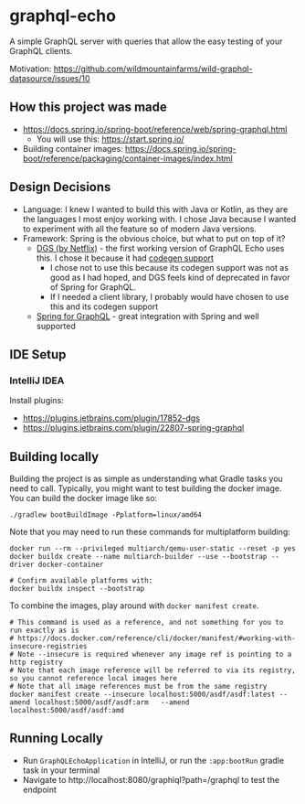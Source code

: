# graphql-echo
A simple GraphQL server with queries that allow the easy testing of your GraphQL clients.

Motivation: https://github.com/wildmountainfarms/wild-graphql-datasource/issues/10


## How this project was made

* https://docs.spring.io/spring-boot/reference/web/spring-graphql.html
  * You will use this: https://start.spring.io/
* Building container images: https://docs.spring.io/spring-boot/reference/packaging/container-images/index.html

## Design Decisions

* Language: I knew I wanted to build this with Java or Kotlin, as they are the languages I most enjoy working with. I chose Java because I wanted to experiment with all the feature so of modern Java versions.
* Framework: Spring is the obvious choice, but what to put on top of it?
  * [DGS (by Netflix)](https://netflix.github.io/dgs/) - the first working version of GraphQL Echo uses this. I chose it because it had [codegen support](https://netflix.github.io/dgs/generating-code-from-schema/)
    * I chose not to use this because its codegen support was not as good as I had hoped, and DGS feels kind of deprecated in favor of Spring for GraphQL.
    * If I needed a client library, I probably would have chosen to use this and its codegen support
  * [Spring for GraphQL](https://spring.io/projects/spring-graphql) - great integration with Spring and well supported

## IDE Setup

### IntelliJ IDEA

Install plugins:
* https://plugins.jetbrains.com/plugin/17852-dgs
* https://plugins.jetbrains.com/plugin/22807-spring-graphql

## Building locally

Building the project is as simple as understanding what Gradle tasks you need to call.
Typically, you might want to test building the docker image.
You can build the docker image like so:

```shell
./gradlew bootBuildImage -Pplatform=linux/amd64
```

Note that you may need to run these commands for multiplatform building:
```shell
docker run --rm --privileged multiarch/qemu-user-static --reset -p yes
docker buildx create --name multiarch-builder --use --bootstrap --driver docker-container

# Confirm available platforms with:
docker buildx inspect --bootstrap
```

To combine the images, play around with `docker manifest create`.

```shell
# This command is used as a reference, and not something for you to run exactly as is
# https://docs.docker.com/reference/cli/docker/manifest/#working-with-insecure-registries
# Note --insecure is required whenever any image ref is pointing to a http registry
# Note that each image reference will be referred to via its registry, so you cannot reference local images here
# Note that all image references must be from the same registry
docker manifest create --insecure localhost:5000/asdf/asdf:latest --amend localhost:5000/asdf/asdf:arm   --amend localhost:5000/asdf/asdf:amd
```

## Running Locally

* Run `GraphQLEchoApplication` in IntelliJ, or run the `:app:bootRun` gradle task in your terminal
* Navigate to http://localhost:8080/graphiql?path=/graphql to test the endpoint
